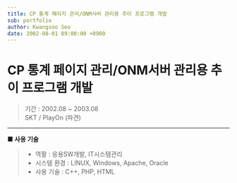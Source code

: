 ```yaml
---
title: CP 통계 페이지 관리/ONM서버 관리용 추이 프로그램 개발
sub: portfolio
author: Kwangsoo Seo
date: 2002-08-01 09:00:00 +0900
---
```


# CP 통계 페이지 관리/ONM서버 관리용 추이 프로그램 개발
> 기간 : 2002.08 ~ 2003.08  
> SKT / PlayOn (파견)

---

**■ 사용 기술**

>  * 역활 : 응용SW개발, IT시스템관리
>  * 시스템 환경 : LINUX, Windows, Apache, Oracle
>  * 사용 기술 : C++, PHP, HTML
